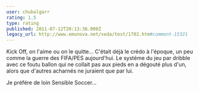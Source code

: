 ```yaml
---
user: chubalgarr
rating: 1.5
type: rating
published: 2011-07-12T20:13:36.000Z
legacy_url: http://www.emunova.net/veda/test/1702.htm#comment-15321
---
```

Kick Off, on l'aime ou on le quitte... C'était déjà le crédo à l'époque, un peu comme la guerre des FIFA/PES aujourd'hui.
Le systéme du jeu par dribble avec ce foutu ballon qui ne collait pas aux pieds en a dégouté plus d'un, alors que d'autres acharnés ne juraient que par lui.

Je préfére de loin Sensible Soccer...